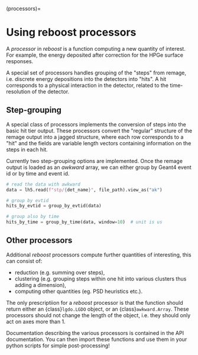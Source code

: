 (processors)=

# Using reboost processors

A _processor_ in _reboost_ is a function computing a new quantity of interest.
For example, the energy deposited after correction for the HPGe surface
responses.

A special set of processors handles grouping of the "steps" from remage, i.e.
discrete energy depositions into the detectors into "hits". A hit corresponds to
a physical interaction in the detector, related to the time-resolution of the
detector.

## Step-grouping

A special class of processors implements the conversion of steps into the basic
hit tier output. These processors convert the "regular" structure of the remage
output into a jagged structure, where each row corresponds to a "hit" and the
fields are variable length vectors containing information on the steps in each
hit.

Currently two step-grouping options are implemented. Once the remage output is
loaded as an _awkward_ array, we can either group by Geant4 event id or by time
and event id.

```python
# read the data with awkward
data = lh5.read(f"stp/{det_name}", file_path).view_as("ak")

# group by evtid
hits_by_evtid = group_by_evtid(data)

# group also by time
hits_by_time = group_by_time(data, window=10)  # unit is us
```

## Other processors

Additional _reboost_ processors compute further quantities of interesting, this
can consist of:

- reduction (e.g. summing over steps),
- clustering (e.g. grouping steps within one hit into various clusters thus
  adding a dimension),
- computing other quantities (eg. PSD heuristics etc.).

The only prescriptiion for a _reboost_ processor is that the function should
return either an {class}`lgdo.LGDO` object, or an {class}`awkward.Array`. These
processors should not change the length of the object, i.e. they should only act
on axes more than 1.

Documentation describing the various processors is contained in the API
documentation. You can then import these functions and use them in your python
scripts for simple post-processing!
